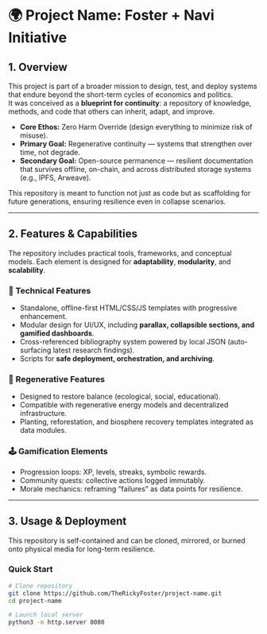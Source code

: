 # 🌍 Project Name: Foster + Navi Initiative

## 1. Overview
This project is part of a broader mission to design, test, and deploy systems that endure beyond the short-term cycles of economics and politics.  
It was conceived as a **blueprint for continuity**: a repository of knowledge, methods, and code that others can inherit, adapt, and improve.  

- **Core Ethos:** Zero Harm Override (design everything to minimize risk of misuse).  
- **Primary Goal:** Regenerative continuity — systems that strengthen over time, not degrade.  
- **Secondary Goal:** Open-source permanence — resilient documentation that survives offline, on-chain, and across distributed storage systems (e.g., IPFS, Arweave).  

This repository is meant to function not just as code but as scaffolding for future generations, ensuring resilience even in collapse scenarios.

---

## 2. Features & Capabilities
The repository includes practical tools, frameworks, and conceptual models. Each element is designed for **adaptability**, **modularity**, and **scalability**.

### 🔧 Technical Features
- Standalone, offline-first HTML/CSS/JS templates with progressive enhancement.  
- Modular design for UI/UX, including **parallax, collapsible sections, and gamified dashboards**.  
- Cross-referenced bibliography system powered by local JSON (auto-surfacing latest research findings).  
- Scripts for **safe deployment, orchestration, and archiving**.

### 🌱 Regenerative Features
- Designed to restore balance (ecological, social, educational).  
- Compatible with regenerative energy models and decentralized infrastructure.  
- Planting, reforestation, and biosphere recovery templates integrated as data modules.  

### 🕹️ Gamification Elements
- Progression loops: XP, levels, streaks, symbolic rewards.  
- Community quests: collective actions logged immutably.  
- Morale mechanics: reframing “failures” as data points for resilience.  

---

## 3. Usage & Deployment
This repository is self-contained and can be cloned, mirrored, or burned onto physical media for long-term resilience.  

### Quick Start
```bash
# Clone repository
git clone https://github.com/TheRickyFoster/project-name.git
cd project-name

# Launch local server
python3 -m http.server 8080
